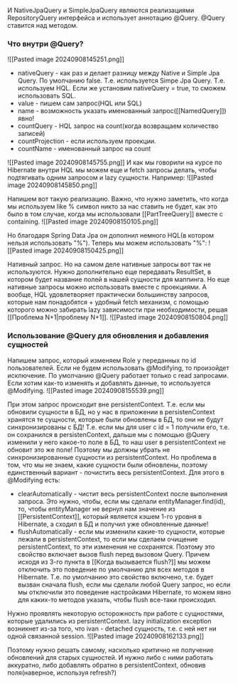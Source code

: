 И NativeJpaQuery и SimpleJpaQuery являются реализациями RepositoryQuery интерфейса и использует аннотацию @Query.
@Query ставится над методом.
### Что внутри @Query?
![[Pasted image 20240908145251.png]]
- nativeQuery - как раз и делает разницу между Native и Simple Jpa Query. По умолчанию false. Т.е. используется Simpe Jpa Query. Т.е. используем HQL. Если же установим nativeQuery = true, то сможем использовать SQL.
- value - пишем сам запрос(HQL или SQL)
- name - возможность указать именованный запрос([[NamedQuery]]) явно! 
- countQuery - HQL запрос на count(когда возвращаем количество записей)
- countProjection - если используем проекции.
- countName - именованный запрос на count

![[Pasted image 20240908145755.png]]
И как мы говорили на курсе по Hibernate внутри HQL мы можем еще и fetch запросы делать, чтобы подтягивать одним запросом и lazy сущности. Например:
![[Pasted image 20240908145850.png]]

Напишем вот такую реализацию. Важно, что нужно заметить, что когда мы используем like % символ никто за нас ставить не будет, как это было в том случае, когда мы использовали [[PartTreeQuery]] вместе с containing.
![[Pasted image 20240908150105.png]]

Но благодаря Spring Data Jpa он дополнил немного HQL(в котором нельзя использовать "%"). Теперь мы можем использовать "%":
![[Pasted image 20240908150425.png]]

Нативный запрос. Но на самом деле нативные запросы вот так не используются. Нужно дополнительно еще передавать ResultSet, в котором будет название полей в нашей сущности для маппинга. 
Но еще нативные запросы можно использовать вместе с проекциями. А вообще, HQL удовлетворяет практически большинству запросов, которые нам понадобятся + удобный fetch механизм, с помощью которого можно забирать lazy зависимости при необходимости, решая [[Проблема N+1|проблему N+1]].
![[Pasted image 20240908150804.png]]

### Использование @Query для обновления и добавления сущностей
Напишем запрос, который изменяем Role у переданных по id пользователей. Если не будем использовать @Modifying, то произойдет исключение. По умолчанию @Query работает только с read запросами. Если хотим как-то изменять и добавлять данные, то используется @Modifying.
![[Pasted image 20240908155539.png]]

При этом запрос происходит вне persistentContext. Т.е. если мы обновили сущности в БД, но у нас в приложении в persistenContext хранятся те сущности, которые были обновлены в БД, то они не будут синхронизированы с БД! Т.е. если мы для user с id = 1 получили его, т.е. он сохранился в persistenContext, дальше мы с помощью @Query изменили у него какое-то поле в БД, то наш user в persistentContext не обновит это же поле! Поэтому мы должны убрать не синхронизированные сущности из persistentContext. Но проблема в том, что мы не знаем, какие сущности были обновлены, поэтому единственный вариант - почистить весь persistentContext.
Для этого в @Modifying есть:
- clearAutomatically - чистит весь persistentContext после выполнения запроса. Это нужно, чтобы, если мы сделали entityManager.find(id), то, чтобы entityManager не вернул нам значение из [[PersistentContext]], который является кэшем 1-го уровня в Hibernate, а сходил в БД и получил уже обновленные данные!
- flushAutomatically - если мы изменили какие-то сущности, которые лежали в persistentContext, то если мы сделаем очищение persistentContext, то эти изменения не сохранятся. Поэтому это свойство включает вызов flush перед вызовом Query. Причем исходя из 3-го пункта в [[Когда вызывается flush?]] мы можем отключить это поведение по умолчанию для всех методов в Hibernate. Т.е. по умолчанию это свойство включено, т.е. будет вызван сначала flush, если мы сделали любой Query запрос, но если мы отключили это поведение настройками Hibernate, то можем явно для каких-то методов указать, чтобы flush все-таки происходил.

Нужно проявлять некоторую осторожность при работе с сущностями, которые удалились из persistentContext. lazy initialization exception возникнет из-за того, что ivan - detached сущность, т.е. с ней нет ни одной связанной session. 
![[Pasted image 20240908162133.png]]

Поэтому нужно решать самому, насколько критично не получение обновлений для старых сущностей. И нужно либо с ними работать аккуратно, либо добавлять обратно в persistentContext, обновив поля(наверное, используя refresh?)

